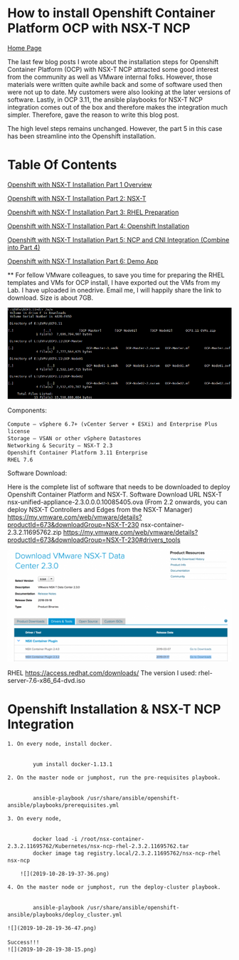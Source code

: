 # How to install Openshift Container Platform OCP with NSX-T NCP
[Home Page](https://github.com/vincenthanjs/openshift3.11-ncp2.4)



The last few blog posts I wrote about the installation steps for Openshift Container Platform (OCP) with NSX-T NCP attracted some good interest from the community as well as VMware internal folks. However, those materials were written quite awhile back and some of software used then were not up to date. My customers were also looking at the later versions of software. Lastly, in OCP 3.11, the ansible playbooks for NSX-T NCP integration comes out of the box and therefore makes the integration much simpler. Therefore, gave the reason to write this blog post.

The high level steps remains unchanged. However, the part 5 in this case has been streamline into the Openshift installation.

# Table Of Contents
[Openshift with NSX-T Installation Part 1 Overview](https://github.com/vincenthanjs/openshift3.11-ncp2.4)

[Openshift with NSX-T Installation Part 2: NSX-T](https://github.com/vincenthanjs/openshift3.11-ncp2.4)

[Openshift with NSX-T Installation Part 3: RHEL Preparation](https://github.com/vincenthanjs/openshift3.11-ncp2.4)

[Openshift with NSX-T Installation Part 4: Openshift Installation](https://github.com/vincenthanjs/openshift3.11-ncp2.4)

[Openshift with NSX-T Installation Part 5: NCP and CNI Integration (Combine into Part 4)](https://github.com/vincenthanjs/openshift3.11-ncp2.4)

[Openshift with NSX-T Installation Part 6: Demo App](https://github.com/vincenthanjs/openshift3.11-ncp2.4)


** For fellow VMware colleagues, to save you time for preparing the RHEL templates and VMs for OCP install, I have exported out the VMs from my Lab. I have uploaded in onedrive. Email me, I will happily share the link to download. Size is about 7GB.

![](2019-10-28-19-35-05.png)



Components:

    Compute – vSphere 6.7+ (vCenter Server + ESXi) and Enterprise Plus license
    Storage – VSAN or other vSphere Datastores
    Networking & Security – NSX-T 2.3
    Openshift Container Platform 3.11 Enterprise
    RHEL 7.6

Software Download:

Here is the complete list of software that needs to be downloaded to deploy Openshift Container Platform and NSX-T.
Software 	Download URL
NSX-T 	nsx-unified-appliance-2.3.0.0.0.10085405.ova (From 2.2 onwards, you can deploy NSX-T Controllers and Edges from the NSX-T Manager)
https://my.vmware.com/web/vmware/details?productId=673&downloadGroup=NSX-T-230
nsx-container-2.3.2.11695762.zip https://my.vmware.com/web/vmware/details?productId=673&downloadGroup=NSX-T-230#drivers_tools

![](2019-10-28-19-34-07.png)

RHEL 	https://access.redhat.com/downloads/
The version I used: rhel-server-7.6-x86_64-dvd.iso

# Openshift Installation & NSX-T NCP Integration

    1. On every node, install docker.
<pre><code>
        yum install docker-1.13.1
</code></pre>
    2. On the master node or jumphost, run the pre-requisites playbook.
<pre><code>
        ansible-playbook /usr/share/ansible/openshift-ansible/playbooks/prerequisites.yml
</code></pre>
    3. On every node,
<pre><code>
        docker load -i /root/nsx-container-2.3.2.11695762/Kubernetes/nsx-ncp-rhel-2.3.2.11695762.tar
        docker image tag registry.local/2.3.2.11695762/nsx-ncp-rhel nsx-ncp
</code></pre>

        ![](2019-10-28-19-37-36.png)
</code></pre>
    
    4. On the master node or jumphost, run the deploy-cluster playbook.
<pre><code>
        ansible-playbook /usr/share/ansible/openshift-ansible/playbooks/deploy_cluster.yml
</code></pre>
    
    ![](2019-10-28-19-36-47.png)

    Success!!!
    ![](2019-10-28-19-38-15.png)